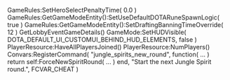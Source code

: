 GameRules:SetHeroSelectPenaltyTime( 0.0 )
GameRules:GetGameModeEntity():SetUseDefaultDOTARuneSpawnLogic( true )
GameRules:GetGameModeEntity():SetDraftingBanningTimeOverride( 12 )
GetLobbyEventGameDetails()
GameMode:SetHUDVisible( DOTA_DEFAULT_UI_CUSTOMUI_BEHIND_HUD_ELEMENTS, false )
PlayerResource:HaveAllPlayersJoined() 
PlayerResource:NumPlayers()
Convars:RegisterCommand( "jungle_spirits_new_round", function( ... ) return self:ForceNewSpiritRound( ... ) end, "Start the next Jungle Spirit round.", FCVAR_CHEAT )
